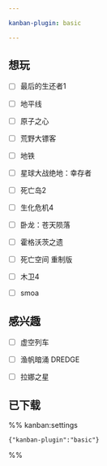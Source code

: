 ```yaml
---

kanban-plugin: basic

---
```


## 想玩

- [ ] 最后的生还者1
- [ ] 地平线
- [ ] 原子之心
- [ ] 荒野大镖客
- [ ] 地铁
- [ ] 星球大战绝地：幸存者
- [ ] 死亡岛2
- [ ] 生化危机4
- [ ] 卧龙：苍天陨落
- [ ] 霍格沃茨之遗
- [ ] 死亡空间 重制版
- [ ] 木卫4
- [ ] smoa


## 感兴趣

- [ ] 虚空列车
- [ ] 渔帆暗涌 DREDGE
- [ ] 拉娜之星


## 已下载





%% kanban:settings
```
{"kanban-plugin":"basic"}
```
%%